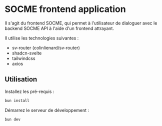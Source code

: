 # SOCME frontend application

Il s'agit du frontend SOCME, qui permet à l'utilisateur de dialoguer avec le backend SOCME
API à l'aide d'un frontend attrayant.

Il utilise les technologies suivantes :

- sv-router (colinlienard/sv-router)
- shadcn-svelte
- tailwindcss
- axios

## Utilisation

Installez les pré-requis :

```sh
bun install
```

Démarrez le serveur de développement :

```sh
bun dev
```

